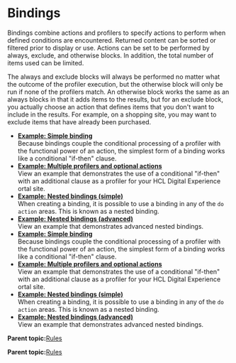 # Bindings

Bindings combine actions and profilers to specify actions to perform when defined conditions are encountered. Returned content can be sorted or filtered prior to display or use. Actions can be set to be performed by always, exclude, and otherwise blocks. In addition, the total number of items used can be limited.

The always and exclude blocks will always be performed no matter what the outcome of the profiler execution, but the otherwise block will only be run if none of the profilers match. An otherwise block works the same as an always blocks in that it adds items to the results, but for an exclude block, you actually choose an action that defines items that you don't want to include in the results. For example, on a shopping site, you may want to exclude items that have already been purchased.

-   **[Example: Simple binding](../pzn/pzn_example_simple_binding.md)**  
Because bindings couple the conditional processing of a profiler with the functional power of an action, the simplest form of a binding works like a conditional "if-then" clause.
-   **[Example: Multiple profilers and optional actions](../pzn/pzn_example_multiple_profilers_optional_actions.md)**  
View an example that demonstrates the use of a conditional "if-then" with an additional clause as a profiler for your HCL Digital Experience ortal site.
-   **[Example: Nested bindings \(simple\)](../pzn/pzn_example_nested_bindings.md)**  
When creating a binding, it is possible to use a binding in any of the `do action` areas. This is known as a nested binding.
-   **[Example: Nested bindings \(advanced\)](../pzn/pzn_example_nested_bindings_adv.md)**  
View an example that demonstrates advanced nested bindings.
-   **[Example: Simple binding](../pzn/pzn_example_simple_binding.md)**  
Because bindings couple the conditional processing of a profiler with the functional power of an action, the simplest form of a binding works like a conditional "if-then" clause.
-   **[Example: Multiple profilers and optional actions](../pzn/pzn_example_multiple_profilers_optional_actions.md)**  
View an example that demonstrates the use of a conditional "if-then" with an additional clause as a profiler for your HCL Digital Experience ortal site.
-   **[Example: Nested bindings \(simple\)](../pzn/pzn_example_nested_bindings.md)**  
When creating a binding, it is possible to use a binding in any of the `do action` areas. This is known as a nested binding.
-   **[Example: Nested bindings \(advanced\)](../pzn/pzn_example_nested_bindings_adv.md)**  
View an example that demonstrates advanced nested bindings.

**Parent topic:**[Rules](../pzn/pzn_rules.md)

**Parent topic:**[Rules](../pzn/pzn_rules.md)

